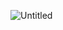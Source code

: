 ![Untitled](https://github.com/sena-00/sena-00/assets/156020094/a691d2d8-dbce-4dde-8275-0317a4906d87)
